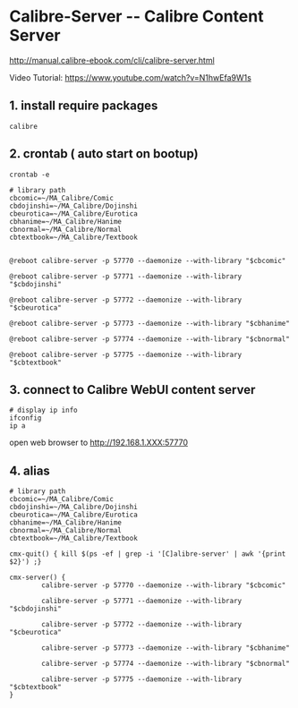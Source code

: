 # Calibre-Server -- Calibre Content Server

http://manual.calibre-ebook.com/cli/calibre-server.html

Video Tutorial:
https://www.youtube.com/watch?v=N1hwEfa9W1s

## 1. install require packages

    calibre

## 2. crontab ( auto start on bootup)
    crontab -e

    # library path
    cbcomic=~/MA_Calibre/Comic
    cbdojinshi=~/MA_Calibre/Dojinshi
    cbeurotica=~/MA_Calibre/Eurotica
    cbhanime=~/MA_Calibre/Hanime
    cbnormal=~/MA_Calibre/Normal
    cbtextbook=~/MA_Calibre/Textbook
    
    
    @reboot calibre-server -p 57770 --daemonize --with-library "$cbcomic"
    
    @reboot calibre-server -p 57771 --daemonize --with-library "$cbdojinshi"
    
    @reboot calibre-server -p 57772 --daemonize --with-library "$cbeurotica"
    
    @reboot calibre-server -p 57773 --daemonize --with-library "$cbhanime"
    
    @reboot calibre-server -p 57774 --daemonize --with-library "$cbnormal"
    
    @reboot calibre-server -p 57775 --daemonize --with-library "$cbtextbook"
    


## 3. connect to Calibre WebUI content server

    # display ip info
    ifconfig
    ip a

open web browser to http://192.168.1.XXX:57770

## 4. alias

    # library path
    cbcomic=~/MA_Calibre/Comic
    cbdojinshi=~/MA_Calibre/Dojinshi
    cbeurotica=~/MA_Calibre/Eurotica
    cbhanime=~/MA_Calibre/Hanime
    cbnormal=~/MA_Calibre/Normal
    cbtextbook=~/MA_Calibre/Textbook

    cmx-quit() { kill $(ps -ef | grep -i '[C]alibre-server' | awk '{print $2}') ;}
    
    cmx-server() {
            calibre-server -p 57770 --daemonize --with-library "$cbcomic"
            
    		calibre-server -p 57771 --daemonize --with-library "$cbdojinshi"
    		
    		calibre-server -p 57772 --daemonize --with-library "$cbeurotica"
    		
    		calibre-server -p 57773 --daemonize --with-library "$cbhanime"
    		
    		calibre-server -p 57774 --daemonize --with-library "$cbnormal"
    		
    		calibre-server -p 57775 --daemonize --with-library "$cbtextbook"
    }


